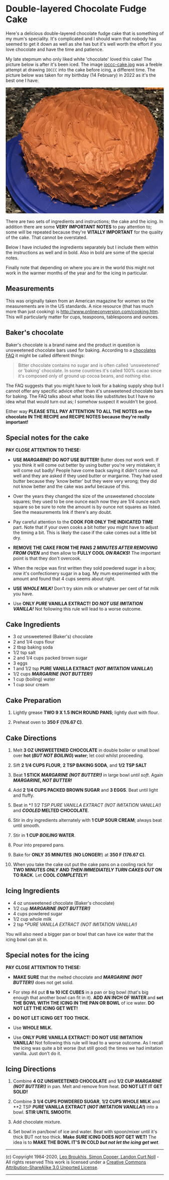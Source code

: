 # Double-layered Chocolate Fudge Cake

Here's a delicious double-layered chocolate fudge cake that is
something of my mum's speciality. It's complicated and I should warn that nobody
has seemed to get it down as well as she has but it's well worth the effort if
you love chocolate and have the time and patience.

My late stepmum who only liked white 'chocolate' loved this cake! The picture
below is after it's been iced. The image [ioccc-cake.jpg](ioccc-cake.jpg) was a
feeble attempt at drawing `IOCCC` into the cake before icing, a different time.
The picture below was taken for my birthday (14 February) in 2022 as it's the
best one I have:

![picture of the Double-layered chocolate fudge cake](cake.jpg)

There are two sets of ingredients and instructions; the cake and the icing. In
addition there are some **VERY IMPORTANT NOTES** to pay attention to; some will
be repeated because they're **VITALLY IMPORTANT** for the quality of the cake.
That cannot be overstated.

Below I have included the ingredients separately but I include them within the
instructions as well and in bold. Also in bold are some of the special notes.

Finally note that depending on where you are in the world this might not work in
the warmer months of the year and for the icing in particular.


## Measurements

This was originally taken from an American magazine for women so the
measurements are in the US standards. A nice resource (that has much more than
just cooking) is <http://www.onlineconversion.com/cooking.htm>. This will
particularly matter for cups, teaspoons, tablespoons and ounces.


## Baker's chocolate

Baker's chocolate is a brand name and the product in question is unsweetened
chocolate bars used for baking. According to a [chocolates FAQ][] it might be
called different things:

> Bitter chocolate contains no sugar and is often called 'unsweetened' or
'baking' chocolate. In some countries it's called 100% cacao since it's composed
only of ground up cocoa beans, and nothing else.

The FAQ suggests that you might have to look for a baking supply shop but I
cannot offer any specific advice other than it's unsweetened chocolate bars for
baking. The FAQ talks about what looks like substitutes but I have no idea what
that would turn out as; I somehow suspect it wouldn't be good.

Either way **PLEASE STILL PAY ATTENTION TO ALL THE NOTES on the chocolate IN THE RECIPE and
RECIPE NOTES because they're really important!**


## Special notes for the cake

**PAY CLOSE ATTENTION TO THESE:**

*   **USE *MARGARINE*! DO *NOT* USE BUTTER!** Butter does not work well. If you
    think it will come out better by using butter you're very mistaken; it will
    come out badly! People have come back saying it didn't come out well and
    they are asked if they used butter or margarine. They had used butter
    because they 'know better' but they were very wrong; they did not know
    better and the cake was awful because of this.

*   Over the years they changed the size of the unsweetened chocolate squares;
    they used to be one ounce each now they are 1/4 ounce each square so be sure to
    note the amount is by ounce not squares as listed. See the measurements link
    if there's any doubt.

*   Pay careful attention to the **COOK FOR ONLY THE INDICATED TIME** part. Note
    that if your oven cooks a bit hotter you might have to adjust the timing a
    bit.  This is likely the case if the cake comes out a little bit dry.

*   **REMOVE THE CAKE FROM THE PANS *2 MINUTES AFTER REMOVING FROM OVEN*** and
    then allow to **FULLY COOL *ON RACKS*!** The important point is that they
    don't overcook.

*   When the recipe was first written they sold powdered sugar in a box; now
    it's confectionery sugar in a bag. My mum experimented with the amount and
    found that 4 cups seems about right.

*   **USE *WHOLE MILK!*** Don't try skim milk or whatever per cent of fat milk you
    have.

*   Use **ONLY *PURE* VANILLA EXTRACT!** **DO *NOT USE IMITATION VANILLA!*** Not
    following this rule will lead to a worse outcome.


## Cake Ingredients

*   3 oz unsweetened (Baker's) chocolate
*   2 and 1/4 cups flour
*   2 tbsp baking soda
*   1/2 tsp salt
*   2 and 1/4 cups packed brown sugar
*   3 eggs
*   1 and 1/2 tsp **PURE VANILLA EXTRACT (*NOT IMITATION VANILLA!*)**
*   1/2 cups ***MARGARINE (NOT BUTTER!)***
*   1 cup (boiling) water
*   1 cup sour cream


## Cake Preparation

1.  Lightly grease **TWO 9 X 1.5 INCH ROUND PANS**; lightly dust with flour.

2.  Preheat oven to **350 F (176.67 C)**.


## Cake Directions

1.  Melt **3 OZ UNSWEETENED CHOCOLATE** in double boiler or small bowl over
    **hot (*BUT NOT BOILING*) water**; let cool whilst proceeding.

2.  Sift **2 1/4 CUPS FLOUR**, **2 TSP BAKING SODA**, and **1/2 TSP SALT**

3.  Beat **1 STICK *MARGARINE (NOT BUTTER!)*** in large bowl *until soft*. Again
    ***MARGARINE, NOT BUTTER!***

4.  Add **2 1/4 CUPS PACKED BROWN SUGAR** and **3 EGGS**. Beat until light and
    fluffy.

5.  Beat in **1 1/2 TSP *PURE* VANILLA EXTRACT (*NOT IMITATION VANILLA!)** and
    ***COOLED* MELTED CHOCOLATE**.

6.  Stir in dry ingredients alternately with **1 CUP SOUR CREAM**; always beat
    until smooth.

7.  Stir in **1 CUP *BOILING* WATER**.

8.  Pour into prepared pans.

9.  Bake for **ONLY 35 MINUTES** (**NO LONGER!**) at **350 F (176.67 C)**.

10. When you take the cake out put the cake pans on a cooling rack for **TWO
    MINUTES *ONLY* AND *THEN IMMEDIATELY TURN CAKES OUT* ON TO RACK**. Let **COOL
    *COMPLETELY*!**


## Icing Ingredients

*   4 oz unsweetened chocolate (Baker's chocolate)
*   1/2 cup ***MARGARINE (NOT BUTTER!)***
*   4 cups powdered sugar
*   1/2 cup whole milk
*   2 tsp ***PURE* VANILLA EXTRACT (*NOT IMITATION VANILLA!)**

You will also need a bigger pan or bowl that can have ice water that the icing
bowl can sit in.

## Special notes for the icing

**PAY CLOSE ATTENTION TO THESE:**

*   **MAKE SURE** that the melted chocolate and ***MARGARINE (NOT BUTTER!)***
    does not get solid.

*   For step #4 put **8 to 10 ICE CUBES** in a pan or big bowl (that's big
    enough that another bowl can fit in it). **ADD AN INCH OF WATER** and **set
    THE BOWL WITH THE ICING IN THE PAN OR BOWL** of ice water. **DO NOT LET THE
    ICING GET WET!**

*   **DO NOT LET ICING GET TOO THICK.**

*   Use **WHOLE MILK.**

*   Use **ONLY PURE VANILLA EXTRACT**! **DO NOT USE IMITATION VANILLA!** Not
    following this rule will lead to a worse outcome. As I recall the icing was
    quite a bit worse (but still good) the times we had imitation vanilla. Just
    don't do it.



## Icing Directions


1.  Combine **4 OZ UNSWEETENED CHOCOLATE** and **1/2 CUP *MARGARINE (NOT
    BUTTER!)*** in pan. Melt and remove from heat. **DO NOT LET IT GET SOLID!**

2.  Combine **3 1/4 CUPS POWDERED SUGAR**, **1/2 CUPS WHOLE MILK** and **2 TSP
    ***PURE* VANILLA EXTRACT (*NOT IMITATION VANILLA!*)** into a bowl. **STIR
    UNTIL SMOOTH**.

3.  Add chocolate mixture.

4.  Set bowl in pan/bowl of ice and water. Beat with spoon/mixer until it's
    thick BUT not too thick. **Make *SURE* ICING DOES *NOT* GET WET!** The idea is to
    **MAKE THE BOWL IT'S IN COLD *but not let the icing get wet***.

[IOCCC and chocolate]: ioccc-and-chocolate.pdf
[chocolates FAQ]: https://www.davidlebovitz.com/chocolate-faqs/

-----------------------------------------------------------------------------------------------------
(c) Copyright 1984-2020, [Leo Broukhis, Simon Cooper, Landon Curt Noll][judges] - All rights reserved
This work is licensed under a [Creative Commons Attribution-ShareAlike 3.0 Unported License][cc].

[judges]: https://www.ioccc.org/judges.html
[cc]: http://creativecommons.org/licenses/by-sa/3.0/
-----------------------------------------------------------------------------------------------------
